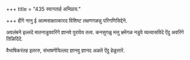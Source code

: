 +++
title = "435 स्वागतार्ह अभिप्राय."

+++
हीगॆ नानु ई आत्मसाक्षात्कारद विशिष्ट लक्षणगळन्नु परिगणिसिद्देनॆ.

अवलंबनॆ इल्लदॆ मातनाडुववरिगॆ ज्ञानवे पुरावॆय तत्व. कनसुगळु मत्तु भ्रमॆगळ नडुवॆ व्यत्यासविदॆ ऎंदु अवरिगॆ तिळिदिदॆ.

वैभाषिकरंतह इतररु, संभाषणॆयिल्लद ज्ञानवु ज्ञानद अळतॆ ऎंदु हेळुत्तारॆ.

